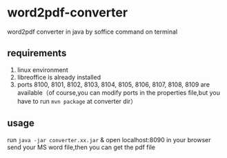 # word2pdf-converter
word2pdf converter in java by soffice command on terminal
## requirements
1. linux environment
2. libreoffice is already installed
3. ports 8100, 8101, 8102, 8103, 8104, 8105, 8106, 8107, 8108, 8109 are available（of course,you can modify ports in the properties file,but you have to run `mvn package` at converter dir）
## usage
run `java -jar converter.xx.jar` & open localhost:8090 in your browser send your MS word file,then you can get the pdf file
